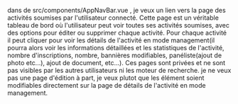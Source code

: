 
dans <!-- Menu utilisateur dropdown --> de src/components/AppNavBar.vue , je veux un lien vers la page des activités soumises par l'utilisateur connecté.
Cette page est un véritable tableau de bord où l'utilisateur peut voir toutes ses activités soumises, avec des options pour éditer ou supprimer chaque activité.
Pour chaque activité il peut cliquer pour voir les détails de l'activité en mode management(il pourra alors voir les informations détaillées et les statistiques de l'activité, nombre d'inscriptions, nombre, bannières modifiables, panéliste(ajout de photo etc...), ajout de document, etc...). Ces pages sont privées et ne sont pas visibles par les autres utilisateurs ni les moteur de recherche.
je ne veux pas une page d'édition à part, je veux plutot que les élément soient modifiables directement sur la page de détails de l'activité en mode management.
